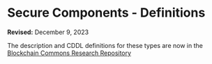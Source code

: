 # Secure Components - Definitions

**Revised:** December 9, 2023</br>

The description and CDDL definitions for these types are now in the [Blockchain Commons Research Repository](https://github.com/BlockchainCommons/research)
